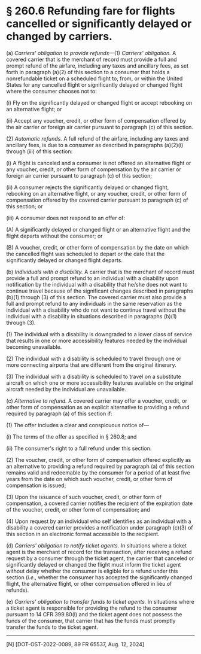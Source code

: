 # § 260.6   Refunding fare for flights cancelled or significantly delayed or changed by carriers.

(a) *Carriers' obligation to provide refunds*—(1) *Carriers' obligation.* A covered carrier that is the merchant of record must provide a full and prompt refund of the airfare, including any taxes and ancillary fees, as set forth in paragraph (a)(2) of this section to a consumer that holds a nonrefundable ticket on a scheduled flight to, from, or within the United States for any cancelled flight or significantly delayed or changed flight where the consumer chooses not to:


(i) Fly on the significantly delayed or changed flight or accept rebooking on an alternative flight; or


(ii) Accept any voucher, credit, or other form of compensation offered by the air carrier or foreign air carrier pursuant to paragraph (c) of this section.


(2) *Automatic refunds.* A full refund of the airfare, including any taxes and ancillary fees, is due to a consumer as described in paragraphs (a)(2)(i) through (iii) of this section:


(i) A flight is canceled and a consumer is not offered an alternative flight or any voucher, credit, or other form of compensation by the air carrier or foreign air carrier pursuant to paragraph (c) of this section;


(ii) A consumer rejects the significantly delayed or changed flight, rebooking on an alternative flight, or any voucher, credit, or other form of compensation offered by the covered carrier pursuant to paragraph (c) of this section; or


(iii) A consumer does not respond to an offer of:


(A) A significantly delayed or changed flight or an alternative flight and the flight departs without the consumer; or


(B) A voucher, credit, or other form of compensation by the date on which the cancelled flight was scheduled to depart or the date that the significantly delayed or changed flight departs.


(b) *Individuals with a disability.* A carrier that is the merchant of record must provide a full and prompt refund to an individual with a disability upon notification by the individual with a disability that he/she does not want to continue travel because of the significant changes described in paragraphs (b)(1) through (3) of this section. The covered carrier must also provide a full and prompt refund to any individuals in the same reservation as the individual with a disability who do not want to continue travel without the individual with a disability in situations described in paragraphs (b)(1) through (3).


(1) The individual with a disability is downgraded to a lower class of service that results in one or more accessibility features needed by the individual becoming unavailable.


(2) The individual with a disability is scheduled to travel through one or more connecting airports that are different from the original itinerary.


(3) The individual with a disability is scheduled to travel on a substitute aircraft on which one or more accessibility features available on the original aircraft needed by the individual are unavailable.


(c) *Alternative to refund.* A covered carrier may offer a voucher, credit, or other form of compensation as an explicit alternative to providing a refund required by paragraph (a) of this section if:


(1) The offer includes a clear and conspicuous notice of—


(i) The terms of the offer as specified in § 260.8; and


(ii) The consumer's right to a full refund under this section.


(2) The voucher, credit, or other form of compensation offered explicitly as an alternative to providing a refund required by paragraph (a) of this section remains valid and redeemable by the consumer for a period of at least five years from the date on which such voucher, credit, or other form of compensation is issued;


(3) Upon the issuance of such voucher, credit, or other form of compensation, a covered carrier notifies the recipient of the expiration date of the voucher, credit, or other form of compensation; and


(4) Upon request by an individual who self identifies as an individual with a disability a covered carrier provides a notification under paragraph (c)(3) of this section in an electronic format accessible to the recipient.


(d) *Carriers' obligation to notify ticket agents.* In situations where a ticket agent is the merchant of record for the transaction, after receiving a refund request by a consumer through the ticket agent, the carrier that canceled or significantly delayed or changed the flight must inform the ticket agent without delay whether the consumer is eligible for a refund under this section (*i.e.,* whether the consumer has accepted the significantly changed flight, the alternative flight, or other compensation offered in lieu of refunds).


(e) *Carriers' obligation to transfer funds to ticket agents.* In situations where a ticket agent is responsible for providing the refund to the consumer pursuant to 14 CFR 399.80(l) and the ticket agent does not possess the funds of the consumer, that carrier that has the funds must promptly transfer the funds to the ticket agent.





---

[N] [DOT-OST-2022-0089, 89 FR 65537, Aug. 12, 2024]












